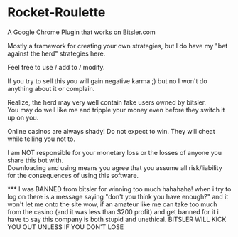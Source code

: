 # Rocket-Roulette
A Google Chrome Plugin that works on Bitsler.com

Mostly a framework for creating your own strategies, but I do have my "bet against the herd" strategies here.

Feel free to use / add to / modify.

If you try to sell this you will gain negative karma ;) but no I won't do anything about it or complain.

Realize, the herd may very well contain fake users owned by bitsler.  
You may do well like me and tripple your money even before they switch it up on you.

Online casinos are always shady! Do not expect to win.  They will cheat while telling you not to.

I am NOT responsible for your monetary loss or the losses of anyone you share this bot with.  
Downloading and using means you agree that you assume all risk/liability for the consequences of using this software.

*** I was BANNED from bitsler for winning too much hahahaha!
when i try to log on there is a message saying "don't you think you have enough?" and it won't let me onto the site
wow, if an amateur like me can take too much from the casino (and it was less than $200 profit) and get banned for it i have to say this company is both stupid and unethical.  BITSLER WILL KICK YOU OUT UNLESS IF YOU DON'T LOSE
